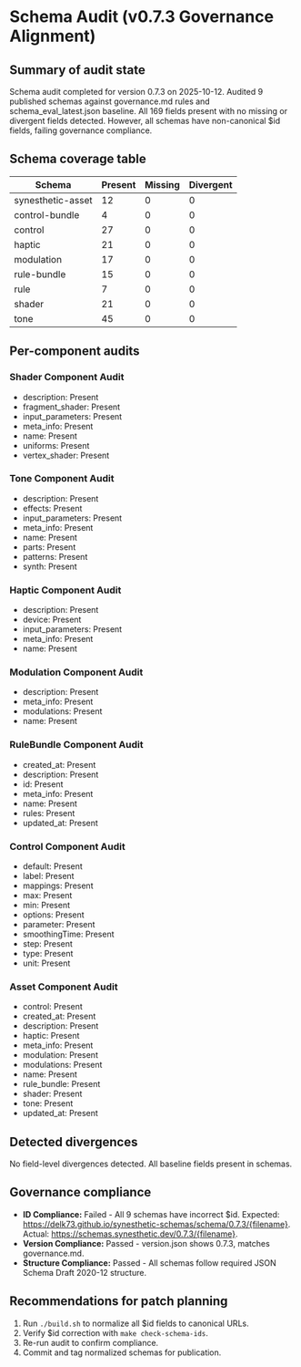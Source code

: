 # Schema Audit (v0.7.3 Governance Alignment)

## Summary of audit state

Schema audit completed for version 0.7.3 on 2025-10-12. Audited 9 published schemas against governance.md rules and schema_eval_latest.json baseline. All 169 fields present with no missing or divergent fields detected. However, all schemas have non-canonical $id fields, failing governance compliance.

## Schema coverage table

| Schema | Present | Missing | Divergent |
|--------|---------|---------|-----------|
| synesthetic-asset | 12 | 0 | 0 |
| control-bundle | 4 | 0 | 0 |
| control | 27 | 0 | 0 |
| haptic | 21 | 0 | 0 |
| modulation | 17 | 0 | 0 |
| rule-bundle | 15 | 0 | 0 |
| rule | 7 | 0 | 0 |
| shader | 21 | 0 | 0 |
| tone | 45 | 0 | 0 |

## Per-component audits

### Shader Component Audit
- description: Present
- fragment_shader: Present
- input_parameters: Present
- meta_info: Present
- name: Present
- uniforms: Present
- vertex_shader: Present

### Tone Component Audit
- description: Present
- effects: Present
- input_parameters: Present
- meta_info: Present
- name: Present
- parts: Present
- patterns: Present
- synth: Present

### Haptic Component Audit
- description: Present
- device: Present
- input_parameters: Present
- meta_info: Present
- name: Present

### Modulation Component Audit
- description: Present
- meta_info: Present
- modulations: Present
- name: Present

### RuleBundle Component Audit
- created_at: Present
- description: Present
- id: Present
- meta_info: Present
- name: Present
- rules: Present
- updated_at: Present

### Control Component Audit
- default: Present
- label: Present
- mappings: Present
- max: Present
- min: Present
- options: Present
- parameter: Present
- smoothingTime: Present
- step: Present
- type: Present
- unit: Present

### Asset Component Audit
- control: Present
- created_at: Present
- description: Present
- haptic: Present
- meta_info: Present
- modulation: Present
- modulations: Present
- name: Present
- rule_bundle: Present
- shader: Present
- tone: Present
- updated_at: Present

## Detected divergences

No field-level divergences detected. All baseline fields present in schemas.

## Governance compliance

- **ID Compliance:** Failed - All 9 schemas have incorrect $id. Expected: https://delk73.github.io/synesthetic-schemas/schema/0.7.3/{filename}. Actual: https://schemas.synesthetic.dev/0.7.3/{filename}.
- **Version Compliance:** Passed - version.json shows 0.7.3, matches governance.md.
- **Structure Compliance:** Passed - All schemas follow required JSON Schema Draft 2020-12 structure.

## Recommendations for patch planning

1. Run `./build.sh` to normalize all $id fields to canonical URLs.
2. Verify $id correction with `make check-schema-ids`.
3. Re-run audit to confirm compliance.
4. Commit and tag normalized schemas for publication.
